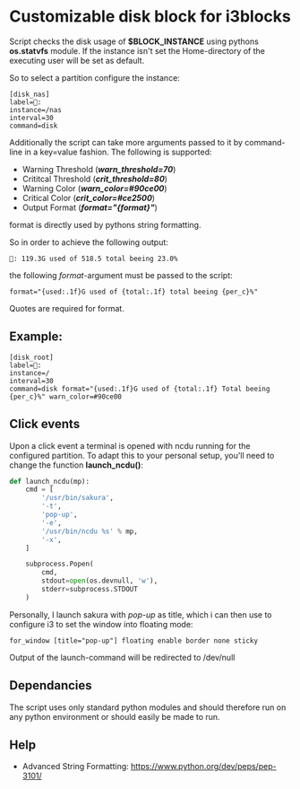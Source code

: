 # Customizable disk block for i3blocks

Script checks the disk usage of **$BLOCK_INSTANCE** using pythons **os.statvfs** module. If the instance isn't set the Home-directory of the executing user will be set as default.

So to select a partition configure the instance:

```
[disk_nas]
label=:
instance=/nas
interval=30
command=disk
```

Additionally the script can take more arguments passed to it by command-line in a key=value fashion. The following is supported:

* Warning Threshold (**_warn_threshold=70_**)
* Crititcal Threshold (**_crit_threshold=80_**)
* Warning Color (**_warn_color=#90ce00_**)
* Critical Color (**_crit_color=#ce2500_**)
* Output Format (**_format="{format}"_**)

format is directly used by pythons string formatting.

So in order to achieve the following output:

```
: 119.3G used of 518.5 total beeing 23.0%
```

the following *format*-argument must be passed to the script:

```
format="{used:.1f}G used of {total:.1f} total beeing {per_c}%"
```
Quotes are required for format.

## Example:

```
[disk_root]
label=:
instance=/
interval=30
command=disk format="{used:.1f}G used of {total:.1f} Total beeing {per_c}%" warn_color=#90ce00
```

## Click events

Upon a click event a terminal is opened with ncdu running for the configured partition. To adapt this to your personal setup, you'll need to change the function **launch_ncdu()**:

```python
def launch_ncdu(mp):
	cmd = [
		'/usr/bin/sakura',
		'-t',
		'pop-up',
		'-e',
		'/usr/bin/ncdu %s' % mp,
		'-x',
	]

	subprocess.Popen(
		cmd,
		stdout=open(os.devnull, 'w'),
		stderr=subprocess.STDOUT
	)
```

Personally, I launch sakura with *pop-up* as title, which i can then use to configure i3 to set the window into floating mode:

```
for_window [title="pop-up"] floating enable border none sticky
```

Output of the launch-command will be redirected to /dev/null

## Dependancies

The script uses only standard python modules and should therefore run on any python environment or should easily be made to run.

## Help

* Advanced String Formatting: https://www.python.org/dev/peps/pep-3101/
